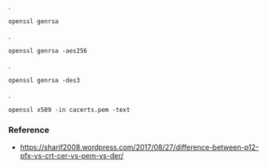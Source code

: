 .
    
    openssl genrsa

.
    
    openssl genrsa -aes256

.
    
    openssl genrsa -des3


.

    openssl x509 -in cacerts.pem -text

### Reference

- https://sharif2008.wordpress.com/2017/08/27/difference-between-p12-pfx-vs-crt-cer-vs-pem-vs-der/
